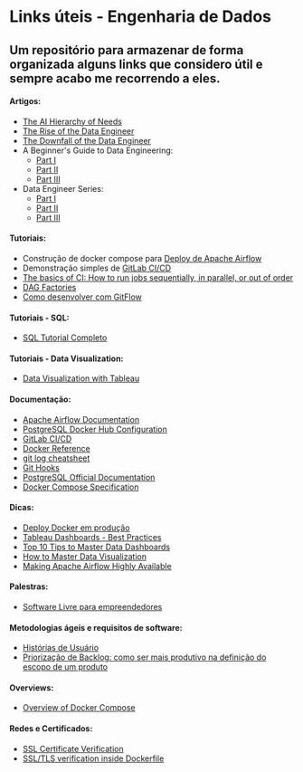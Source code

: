 # Links úteis - Engenharia de Dados
## Um repositório para armazenar de forma organizada alguns links que considero útil e sempre acabo me recorrendo a eles.

#### Artigos:
* [The AI Hierarchy of Needs](https://hackernoon.com/the-ai-hierarchy-of-needs-18f111fcc007)
* [The Rise of the Data Engineer](https://www.freecodecamp.org/news/the-rise-of-the-data-engineer-91be18f1e603/)
* [The Downfall of the Data Engineer](https://maximebeauchemin.medium.com/the-downfall-of-the-data-engineer-5bfb701e5d6b)
* A Beginner's Guide to Data Engineering:
  * [Part I](https://medium.com/@rchang/a-beginners-guide-to-data-engineering-part-i-4227c5c457d7)
  * [Part II](https://medium.com/@rchang/a-beginners-guide-to-data-engineering-part-ii-47c4e7cbda71)
  * [Part III](https://medium.com/@rchang/a-beginners-guide-to-data-engineering-the-series-finale-2cc92ff14b0)
* Data Engineer Series:
  * [Part I](https://dev.to/srinidhi/data-engineering-series-1-10-key-tech-skills-you-need-to-become-a-competent-data-engineer-2n46)
  * [Part II](https://dev.to/srinidhi/data-engineering-series-2-cloud-services-and-foss-in-data-engineer-s-world-5c46)
  * [Part III](https://dev.to/srinidhi/data-engineering-series-3-apache-airflow-the-modern-workflow-management-tool-what-do-you-need-to-know-78l)

#### Tutoriais:
* Construção de docker compose para [Deploy de Apache Airflow](https://towardsdatascience.com/deploy-apache-airflow-in-multiple-docker-containers-7f17b8b3de58)
* Demonstração simples de [GitLab CI/CD](https://www.digitalocean.com/community/tutorials/como-configurar-pipelines-de-integracao-continua-com-o-gitlab-ci-no-ubuntu-16-04-pt)
* [The basics of CI: How to run jobs sequentially, in parallel, or out of order](https://about.gitlab.com/blog/2020/12/10/basics-of-gitlab-ci-updated/)
* [DAG Factories](https://towardsdatascience.com/dag-factories-a-better-way-to-airflow-9aa3cf003169)
* [Como desenvolver com GitFlow](https://www.atlassian.com/br/git/tutorials/comparing-workflows/gitflow-workflow#:~:text=Gitflow%20Workflow%20%C3%A9%20um%20design,robusta%20para%20gerenciar%20projetos%20maiores.)

#### Tutoriais - SQL:
* [SQL Tutorial Completo](https://mode.com/sql-tutorial/introduction-to-sql/)

#### Tutoriais - Data Visualization:
* [Data Visualization with Tableau](https://www.datacamp.com/community/tutorials/data-visualisation-tableau)

#### Documentação:
* [Apache Airflow Documentation](https://airflow.apache.org/docs/apache-airflow/stable/index.html)
* [PostgreSQL Docker Hub Configuration](https://hub.docker.com/_/postgres)
* [GitLab CI/CD](https://docs.gitlab.com/ee/ci/)
* [Docker Reference](https://docs.docker.com/reference/)
* [git log cheatsheet](https://devhints.io/git-log)
* [Git Hooks](https://githooks.com/)
* [PostgreSQL Official Documentation](https://www.postgresql.org/docs/13/index.html)
* [Docker Compose Specification](https://github.com/compose-spec/compose-spec/blob/master/spec.md#compose-file)

#### Dicas:
* [Deploy Docker em produção](https://blog.cloud66.com/10-tips-for-docker-compose-hosting-in-production/)
* [Tableau Dashboards - Best Practices](https://help.tableau.com/current/pro/desktop/en-us/dashboards_best_practices.htm)
* [Top 10 Tips to Master Data Dashboards](https://www.cyfe.com/blog/top-7-tips-creating-dashboards/)
* [How to Master Data Visualization](https://modus.medium.com/https-medium-com-lucy-todd-how-to-master-data-visualization-7b82217a665a)
* [Making Apache Airflow Highly Available](https://medium.com/softwaresanders/making-apache-airflow-highly-available-1cfcec8996f2)

#### Palestras:
* [Software Livre para empreendedores](http://slides.com/daianealvesrj/software-livre-para-empreendedores)

#### Metodologias ágeis e requisitos de software:
* [Histórias de Usuário](https://www.atlassian.com/br/agile/project-management/user-stories)
* [Priorização de Backlog: como ser mais produtivo na definição do escopo de um produto](https://medium.com/bossabox-insights/prioriza%C3%A7%C3%A3o-de-backlog-como-ser-mais-produtivo-na-defini%C3%A7%C3%A3o-do-escopo-de-um-produto-cb7aff683ded)

#### Overviews:
* [Overview of Docker Compose](https://docs.docker.com/compose/#compose-documentation)

#### Redes e Certificados:
* [SSL Certificate Verification](https://curl.se/docs/sslcerts.html)
* [SSL/TLS verification inside Dockerfile](https://lucasgarciarubio.medium.com/ssl-tls-verification-inside-dockerfile-dd2c82ff80c)
